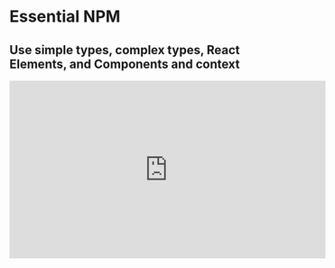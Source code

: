 <Head>
  <title>Learn React | The Context API > Use simple types, complex types, React Elements, and Components and context</title>
</Head>

# Essential NPM

## Use simple types, complex types, React Elements, and Components and context

<iframe width="560" height="315" src="https://www.youtube.com/embed/G2rTIOos-Vo" frameborder="0" allow="autoplay; encrypted-media" allowfullscreen></iframe>
